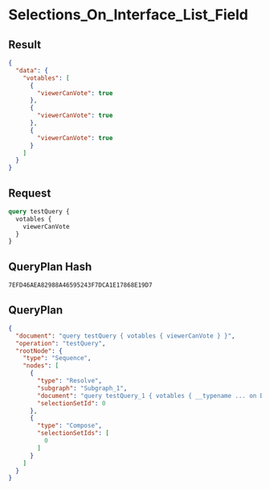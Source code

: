# Selections_On_Interface_List_Field

## Result

```json
{
  "data": {
    "votables": [
      {
        "viewerCanVote": true
      },
      {
        "viewerCanVote": true
      },
      {
        "viewerCanVote": true
      }
    ]
  }
}
```

## Request

```graphql
query testQuery {
  votables {
    viewerCanVote
  }
}
```

## QueryPlan Hash

```text
7EFD46AEA82988A46595243F7DCA1E17868E19D7
```

## QueryPlan

```json
{
  "document": "query testQuery { votables { viewerCanVote } }",
  "operation": "testQuery",
  "rootNode": {
    "type": "Sequence",
    "nodes": [
      {
        "type": "Resolve",
        "subgraph": "Subgraph_1",
        "document": "query testQuery_1 { votables { __typename ... on Discussion { viewerCanVote } ... on Comment { viewerCanVote } } }",
        "selectionSetId": 0
      },
      {
        "type": "Compose",
        "selectionSetIds": [
          0
        ]
      }
    ]
  }
}
```

